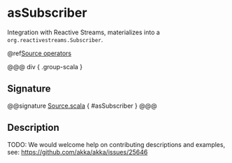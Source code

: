 # asSubscriber

Integration with Reactive Streams, materializes into a `org.reactivestreams.Subscriber`.

@ref[Source operators](../index.md#source-operators)

@@@ div { .group-scala }
## Signature

@@signature [Source.scala](/akka-stream/src/main/scala/akka/stream/scaladsl/Source.scala) { #asSubscriber }
@@@

## Description

TODO: We would welcome help on contributing descriptions and examples, see: https://github.com/akka/akka/issues/25646
